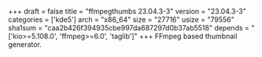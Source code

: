 +++
draft = false
title = "ffmpegthumbs 23.04.3-3"
version = "23.04.3-3"
categories = ['kde5']
arch = "x86_64"
size = "27716"
usize = "79556"
sha1sum = "caa2b426f394935cbe997da687297d0b37ab5518"
depends = "['kio>=5.108.0', 'ffmpeg>=6.0', 'taglib']"
+++
FFmpeg based thumbnail generator.
